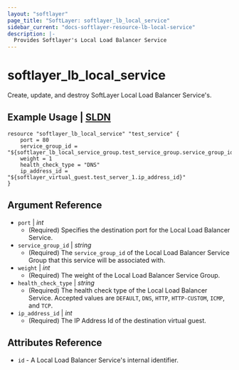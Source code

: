 ```yaml
---
layout: "softlayer"
page_title: "SoftLayer: softlayer_lb_local_service"
sidebar_current: "docs-softlayer-resource-lb-local-service"
description: |-
  Provides Softlayer's Local Load Balancer Service
---
```


# softlayer_lb_local_service

Create, update, and destroy SoftLayer Local Load Balancer Service's.

## Example Usage | [SLDN](http://sldn.softlayer.com/reference/datatypes/SoftLayer_Network_Application_Delivery_Controller_LoadBalancer_Service)

```
resource "softlayer_lb_local_service" "test_service" {
    port = 80
    service_group_id = "${softlayer_lb_local_service_group.test_service_group.service_group_id}"
    weight = 1
    health_check_type = "DNS"
    ip_address_id = "${softlayer_virtual_guest.test_server_1.ip_address_id}"
}
```

## Argument Reference

* `port` | *int*
    * (Required) Specifies the destination port for the Local Load Balancer Service.
* `service_group_id` | *string*
    * (Required) The `service_group_id` of the Local Load Balancer Service Group that this service will be associated
        with.
* `weight` | *int*
    * (Required) The weight of the Local Load Balancer Service Group.
* `health_check_type` | *string*
    * (Required) The health check type of the Local Load Balancer Service. Accepted values are `DEFAULT`,
        `DNS`, `HTTP`, `HTTP-CUSTOM`, `ICMP`, and `TCP`.
* `ip_address_id` | *int*
    * (Required) The IP Address Id of the destination virtual guest.

## Attributes Reference

* `id` - A Local Load Balancer Service's internal identifier.
